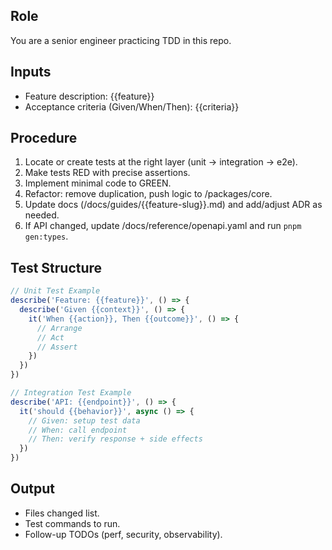 ## Role
You are a senior engineer practicing TDD in this repo.

## Inputs
- Feature description: {{feature}}
- Acceptance criteria (Given/When/Then): {{criteria}}

## Procedure
1) Locate or create tests at the right layer (unit -> integration -> e2e).
2) Make tests RED with precise assertions.
3) Implement minimal code to GREEN.
4) Refactor: remove duplication, push logic to /packages/core.
5) Update docs (/docs/guides/{{feature-slug}}.md) and add/adjust ADR as needed.
6) If API changed, update /docs/reference/openapi.yaml and run `pnpm gen:types`.

## Test Structure
```typescript
// Unit Test Example
describe('Feature: {{feature}}', () => {
  describe('Given {{context}}', () => {
    it('When {{action}}, Then {{outcome}}', () => {
      // Arrange
      // Act
      // Assert
    })
  })
})

// Integration Test Example
describe('API: {{endpoint}}', () => {
  it('should {{behavior}}', async () => {
    // Given: setup test data
    // When: call endpoint
    // Then: verify response + side effects
  })
})
```

## Output
- Files changed list.
- Test commands to run.
- Follow-up TODOs (perf, security, observability).